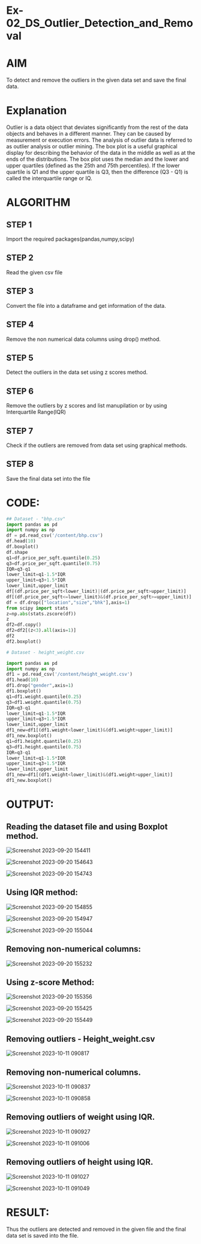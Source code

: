 # Ex-02_DS_Outlier_Detection_and_Removal
# AIM
To detect and remove the outliers in the given data set and save the final data.

# Explanation
Outlier is a data object that deviates significantly from the rest of the data objects and behaves in a different manner. They can be caused by measurement or execution errors. The analysis of outlier data is referred to as outlier analysis or outlier mining. The box plot is a useful graphical display for describing the behavior of the data in the middle as well as at the ends of the distributions. The box plot uses the median and the lower and upper quartiles (defined as the 25th and 75th percentiles). If the lower quartile is Q1 and the upper quartile is Q3, then the difference (Q3 - Q1) is called the interquartile range or IQ.

# ALGORITHM
## STEP 1
Import the required packages(pandas,numpy,scipy)
## STEP 2
Read the given csv file
## STEP 3
Convert the file into a dataframe and get information of the data.
## STEP 4
Remove the non numerical data columns using drop() method.
## STEP 5
Detect the outliers in the data set using z scores method.
## STEP 6
Remove the outliers by z scores and list manupilation or by using Interquartile Range(IQR)
## STEP 7
Check if the outliers are removed from data set using graphical methods.
## STEP 8
Save the final data set into the file

# CODE:
`````python
## Dataset - "bhp.csv"
import pandas as pd
import numpy as np
df = pd.read_csv('/content/bhp.csv')
df.head(10)
df.boxplot()
df.shape
q1=df.price_per_sqft.quantile(0.25)
q3=df.price_per_sqft.quantile(0.75)
IQR=q3-q1
lower_limit=q1-1.5*IQR
upper_limit=q3+1.5*IQR
lower_limit,upper_limit
df[(df.price_per_sqft<lower_limit)|(df.price_per_sqft>upper_limit)]
df[(df.price_per_sqft<=lower_limit)&(df.price_per_sqft>=upper_limit)]
df = df.drop(["location","size","bhk"],axis=1) 
from scipy import stats
z=np.abs(stats.zscore(df))
z
df2=df.copy()
df2=df2[(z<3).all(axis=1)]
df2
df2.boxplot()

# Dataset - height_weight.csv

import pandas as pd
import numpy as np
df1 = pd.read_csv('/content/height_weight.csv')
df1.head(10)
df1.drop("gender",axis=1)
df1.boxplot()
q1=df1.weight.quantile(0.25)
q3=df1.weight.quantile(0.75)
IQR=q3-q1
lower_limit=q1-1.5*IQR
upper_limit=q3+1.5*IQR
lower_limit,upper_limit
df1_new=df1[(df1.weight<lower_limit)&(df1.weight>upper_limit)]
df1_new.boxplot()
q1=df1.height.quantile(0.25)
q3=df1.height.quantile(0.75)
IQR=q3-q1
lower_limit=q1-1.5*IQR
upper_limit=q3+1.5*IQR
lower_limit,upper_limit
df1_new=df1[(df1.weight<lower_limit)&(df1.weight>upper_limit)]
df1_new.boxplot()

`````
# OUTPUT:
## Reading the dataset file and using Boxplot method.
![Screenshot 2023-09-20 154411](https://github.com/venkatamohankrishnagithub/ODD2023---Datascience---Ex-02/assets/127727792/692c0ea2-7934-4466-994b-38b5f73c84b1)

![Screenshot 2023-09-20 154643](https://github.com/venkatamohankrishnagithub/ODD2023---Datascience---Ex-02/assets/127727792/a0d585ff-2191-448e-ba99-20d759254811)

![Screenshot 2023-09-20 154743](https://github.com/venkatamohankrishnagithub/ODD2023---Datascience---Ex-02/assets/127727792/730198f9-10e5-4bf7-aafa-e799325ada02)


## Using IQR method:

![Screenshot 2023-09-20 154855](https://github.com/venkatamohankrishnagithub/ODD2023---Datascience---Ex-02/assets/127727792/74fe178e-b437-4b5e-8b31-de52060f0533)

![Screenshot 2023-09-20 154947](https://github.com/venkatamohankrishnagithub/ODD2023---Datascience---Ex-02/assets/127727792/b6fa78ce-0dfe-4913-b356-aa07c014f16b)

![Screenshot 2023-09-20 155044](https://github.com/venkatamohankrishnagithub/ODD2023---Datascience---Ex-02/assets/127727792/a71a80b4-7a9b-436f-8fc2-a60e6f84ac6e)

## Removing non-numerical columns:

![Screenshot 2023-09-20 155232](https://github.com/venkatamohankrishnagithub/ODD2023---Datascience---Ex-02/assets/127727792/73d67f5c-d42b-4997-84a0-b3655175db1e)

## Using z-score Method:

![Screenshot 2023-09-20 155356](https://github.com/venkatamohankrishnagithub/ODD2023---Datascience---Ex-02/assets/127727792/1f6dd3f5-acf7-4f7c-b8dd-137eadd2190d)

![Screenshot 2023-09-20 155425](https://github.com/venkatamohankrishnagithub/ODD2023---Datascience---Ex-02/assets/127727792/37414cb3-835c-4f8f-b1f1-84618c5037c2)

![Screenshot 2023-09-20 155449](https://github.com/venkatamohankrishnagithub/ODD2023---Datascience---Ex-02/assets/127727792/985190e7-464b-4180-8579-146a59caa159)

## Removing outliers - Height_weight.csv

![Screenshot 2023-10-11 090817](https://github.com/venkatamohankrishnagithub/ODD2023---Datascience---Ex-02/assets/127727792/340fb067-cec8-4724-9979-a3a79f83c3e1)

## Removing non-numerical columns.

![Screenshot 2023-10-11 090837](https://github.com/venkatamohankrishnagithub/ODD2023---Datascience---Ex-02/assets/127727792/c6329499-be65-4275-924f-072a4eb783d7)

![Screenshot 2023-10-11 090858](https://github.com/venkatamohankrishnagithub/ODD2023---Datascience---Ex-02/assets/127727792/8d20745c-e206-4cbf-b1bb-c282e95759f5)

## Removing outliers of weight using IQR.

![Screenshot 2023-10-11 090927](https://github.com/venkatamohankrishnagithub/ODD2023---Datascience---Ex-02/assets/127727792/0f22ea03-a2b6-4bc4-9d20-aadd3551efe4)

![Screenshot 2023-10-11 091006](https://github.com/venkatamohankrishnagithub/ODD2023---Datascience---Ex-02/assets/127727792/d7e039e0-39ad-4402-a0c4-3afc0f008696)

## Removing outliers of height using IQR.

![Screenshot 2023-10-11 091027](https://github.com/venkatamohankrishnagithub/ODD2023---Datascience---Ex-02/assets/127727792/d3f07aea-24d3-4dcc-a18a-442e6898db72)

![Screenshot 2023-10-11 091049](https://github.com/venkatamohankrishnagithub/ODD2023---Datascience---Ex-02/assets/127727792/0a35a845-a09c-447b-9961-34699c2a6157)


# RESULT:

Thus the outliers are detected and removed in the given file and the final data set is saved into the file.
